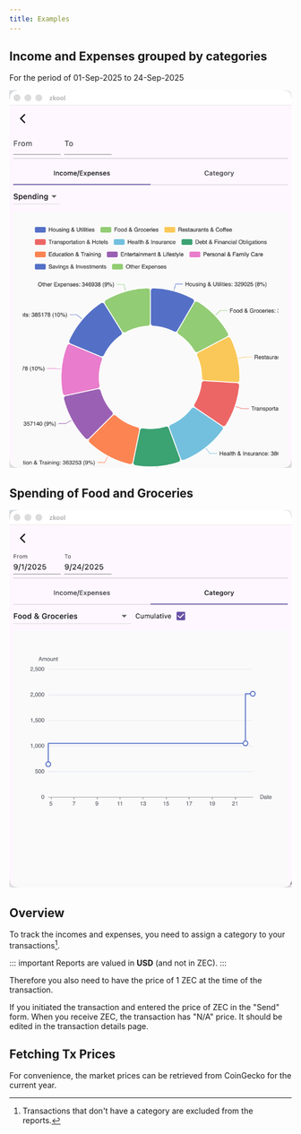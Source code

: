 ```yaml
---
title: Examples
---
```


## Income and Expenses grouped by categories

For the period of 01-Sep-2025 to 24-Sep-2025

![](./images/01.report.png)

## Spending of Food and Groceries

![](./images/02.food.png)

## Overview

To track the incomes and expenses, you need to assign a category to
your transactions[^1].

::: important
Reports are valued in **USD** (and not in ZEC).
:::

Therefore you also need to have the price of 1 ZEC at the time of
the transaction.

If you initiated the transaction and entered the price of ZEC in the "Send"
form. When you receive ZEC, the transaction has "N/A" price. It should be edited
in the transaction details page.

## Fetching Tx Prices

For convenience, the market prices can be retrieved from CoinGecko for the
current year.



[^1]: Transactions that don't have a category are excluded from the reports.
